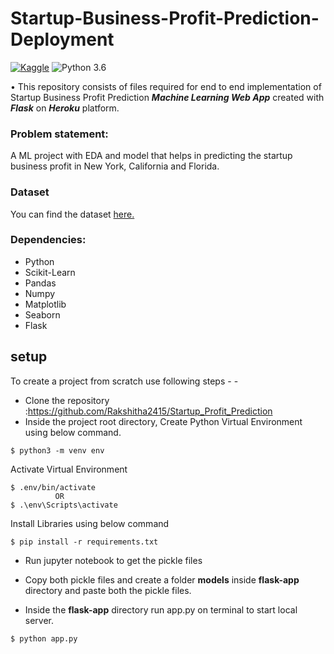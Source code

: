# Startup-Business-Profit-Prediction-Deployment

[![Kaggle](https://img.shields.io/badge/Dataset-Kaggle-blue.svg)](https://www.kaggle.com/datasets/farhanmd29/50-startups?datasetId=21716&sortBy=dateRun&tab=profile) ![Python 3.6](https://img.shields.io/badge/Python-3.6-brightgreen.svg)

• This repository consists of files required for end to end implementation of Startup Business Profit Prediction ___Machine Learning Web App___ created with ___Flask___ on ___Heroku___ platform.

### Problem statement:
A ML project with EDA and model that helps in predicting the startup business profit in New York, California and Florida.

### Dataset
You can find the dataset [here.](https://www.kaggle.com/datasets/farhanmd29/50-startups?datasetId=21716&sortBy=dateRun&tab=profile)

### Dependencies:
* Python 
* Scikit-Learn
* Pandas
* Numpy
* Matplotlib
* Seaborn
* Flask 

## setup
To create a project from scratch use following steps - -

- Clone the repository :https://github.com/Rakshitha2415/Startup_Profit_Prediction
- Inside the project root directory, Create Python Virtual Environment using below command.
```console
$ python3 -m venv env
``` 

Activate Virtual Environment
```console
$ .env/bin/activate 
          OR
$ .\env\Scripts\activate
```
Install Libraries using below command
```console
$ pip install -r requirements.txt
```
- Run jupyter notebook to get the pickle files

- Copy both pickle files and create a folder **models** inside **flask-app** directory and paste both the pickle files.

- Inside the **flask-app** directory run app.py on terminal to start local server.
```console
$ python app.py
```
